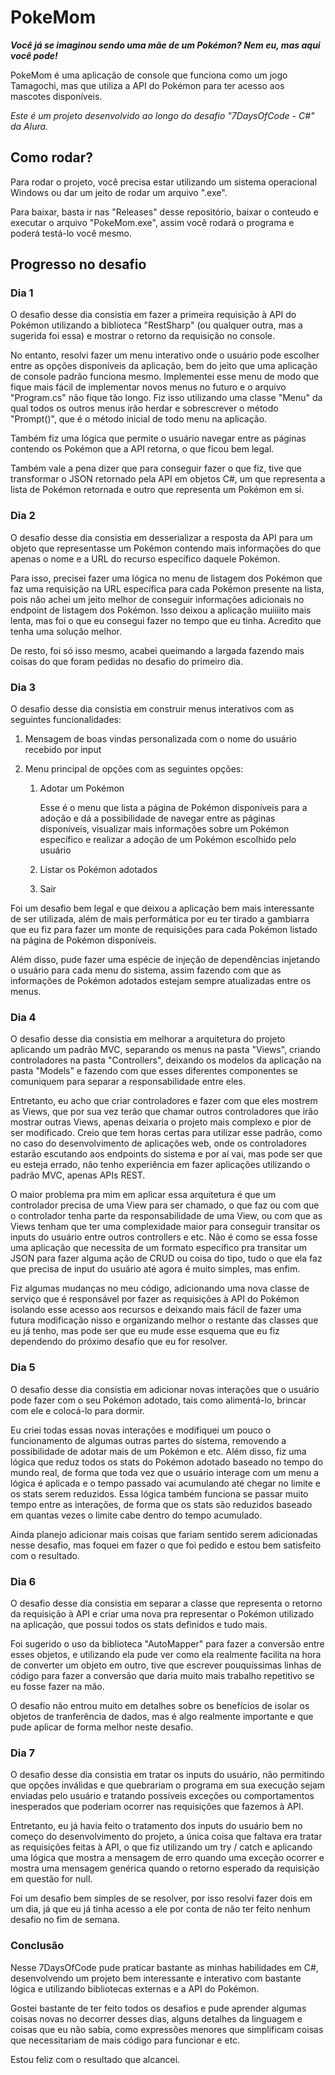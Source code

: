 # PokeMom

***Você já se imaginou sendo uma mãe de um Pokémon? Nem eu, mas aqui você pode!***

PokeMom é uma aplicação de console que funciona como um jogo Tamagochi, mas que utiliza a API do Pokémon para ter acesso aos mascotes disponíveis.

*Este é um projeto desenvolvido ao longo do desafio "7DaysOfCode - C#" da Alura.*

## Como rodar?

Para rodar o projeto, você precisa estar utilizando um sistema operacional Windows ou dar um jeito de rodar um arquivo ".exe".

Para baixar, basta ir nas "Releases" desse repositório, baixar o conteudo e executar o arquivo "PokeMom.exe", assim você rodará o programa e poderá testá-lo você mesmo.

## Progresso no desafio

### Dia 1

O desafio desse dia consistia em fazer a primeira requisição à API do Pokémon utilizando a biblioteca "RestSharp" (ou qualquer outra, mas a sugerida foi essa) e mostrar o retorno da requisição no console.

No entanto, resolvi fazer um menu interativo onde o usuário pode escolher entre as opções disponíveis da aplicação, bem do jeito que uma aplicação de console padrão funciona mesmo. Implementei esse menu de modo que fique mais fácil de implementar novos menus no futuro e o arquivo "Program.cs" não fique tão longo. Fiz isso utilizando uma classe "Menu" da qual todos os outros menus irão herdar e sobrescrever o método "Prompt()", que é o método inicial de todo menu na aplicação.

Também fiz uma lógica que permite o usuário navegar entre as páginas contendo os Pokémon que a API retorna, o que ficou bem legal.

Também vale a pena dizer que para conseguir fazer o que fiz, tive que transformar o JSON retornado pela API em objetos C#, um que representa a lista de Pokémon retornada e outro que representa um Pokémon em si.

### Dia 2

O desafio desse dia consistia em desserializar a resposta da API para um objeto que representasse um Pokémon contendo mais informações do que apenas o nome e a URL do recurso específico daquele Pokémon.

Para isso, precisei fazer uma lógica no menu de listagem dos Pokémon que faz uma requisição na URL específica para cada Pokémon presente na lista, pois não achei um jeito melhor de conseguir informações adicionais no endpoint de listagem dos Pokémon. Isso deixou a aplicação muiiiito mais lenta, mas foi o que eu consegui fazer no tempo que eu tinha. Acredito que tenha uma solução melhor.

De resto, foi só isso mesmo, acabei queimando a largada fazendo mais coisas do que foram pedidas no desafio do primeiro dia.

### Dia 3

O desafio desse dia consistia em construir menus interativos com as seguintes funcionalidades:

1. Mensagem de boas vindas personalizada com o nome do usuário recebido por input

2. Menu principal de opções com as seguintes opções:

	1. Adotar um Pokémon
		
  		Esse é o menu que lista a página de Pokémon disponíveis para a adoção e dá a possibilidade de navegar entre as páginas disponíveis, visualizar mais informações sobre um Pokémon específico e realizar a adoção de um Pokémon escolhido pelo usuário
		
	2. Listar os Pokémon adotados
	
	3. Sair
	
Foi um desafio bem legal e que deixou a aplicação bem mais interessante de ser utilizada, além de mais performática por eu ter tirado a gambiarra que eu fiz para fazer um monte de requisições para cada Pokémon listado na página de Pokémon disponíveis.

Além disso, pude fazer uma espécie de injeção de dependências injetando o usuário para cada menu do sistema, assim fazendo com que as informações de Pokémon adotados estejam sempre atualizadas entre os menus.

### Dia 4

O desafio desse dia consistia em melhorar a arquitetura do projeto aplicando um padrão MVC, separando os menus na pasta "Views", criando controladores na pasta "Controllers", deixando os modelos da aplicação na pasta "Models" e fazendo com que esses diferentes componentes se comuniquem para separar a responsabilidade entre eles.

Entretanto, eu acho que criar controladores e fazer com que eles mostrem as Views, que por sua vez terão que chamar outros controladores que irão mostrar outras Views, apenas deixaria o projeto mais complexo e pior de ser modificado. Creio que tem horas certas para utilizar esse padrão, como no caso do desenvolvimento de aplicações web, onde os controladores estarão escutando aos endpoints do sistema e por aí vai, mas pode ser que eu esteja errado, não tenho experiência em fazer aplicações utilizando o padrão MVC, apenas APIs REST.

O maior problema pra mim em aplicar essa arquitetura é que um controlador precisa de uma View para ser chamado, o que faz ou com que o controlador tenha parte da responsabilidade de uma View, ou com que as Views tenham que ter uma complexidade maior para conseguir transitar os inputs do usuário entre outros controllers e etc. Não é como se essa fosse uma aplicação que necessita de um formato específico pra transitar um JSON para fazer alguma ação de CRUD ou coisa do tipo, tudo o que ela faz que precisa de input do usuário até agora é muito simples, mas enfim.

Fiz algumas mudanças no meu código, adicionando uma nova classe de serviço que é responsável por fazer as requisições à API do Pokémon isolando esse acesso aos recursos e deixando mais fácil de fazer uma futura modificação nisso e organizando melhor o restante das classes que eu já tenho, mas pode ser que eu mude esse esquema que eu fiz dependendo do próximo desafio que eu for resolver.

### Dia 5

O desafio desse dia consistia em adicionar novas interações que o usuário pode fazer com o seu Pokémon adotado, tais como alimentá-lo, brincar com ele e colocá-lo para dormir.

Eu criei todas essas novas interações e modifiquei um pouco o funcionamento de algumas outras partes do sistema, removendo a possibilidade de adotar mais de um Pokémon e etc. Além disso, fiz uma lógica que reduz todos os stats do Pokémon adotado baseado no tempo do mundo real, de forma que toda vez que o usuário interage com um menu a lógica é aplicada e o tempo passado vai acumulando até chegar no limite e os stats serem reduzidos. Essa lógica também funciona se passar muito tempo entre as interações, de forma que os stats são reduzidos baseado em quantas vezes o limite cabe dentro do tempo acumulado.

Ainda planejo adicionar mais coisas que fariam sentido serem adicionadas nesse desafio, mas foquei em fazer o que foi pedido e estou bem satisfeito com o resultado.

### Dia 6

O desafio desse dia consistia em separar a classe que representa o retorno da requisição à API e criar uma nova pra representar o Pokémon utilizado na aplicação, que possui todos os stats definidos e tudo mais.

Foi sugerido o uso da biblioteca "AutoMapper" para fazer a conversão entre esses objetos, e utilizando ela pude ver como ela realmente facilita na hora de converter um objeto em outro, tive que escrever pouquíssimas linhas de código para fazer a conversão que daria muito mais trabalho repetitivo se eu fosse fazer na mão.

O desafio não entrou muito em detalhes sobre os benefícios de isolar os objetos de tranferência de dados, mas é algo realmente importante e que pude aplicar de forma melhor neste desafio.

### Dia 7

O desafio desse dia consistia em tratar os inputs do usuário, não permitindo que opções inválidas e que quebrariam o programa em sua execução sejam enviadas pelo usuário e tratando possíveis exceções ou comportamentos inesperados que poderiam ocorrer nas requisições que fazemos à API.

Entretanto, eu já havia feito o tratamento dos inputs do usuário bem no começo do desenvolvimento do projeto, a única coisa que faltava era tratar as requisições feitas à API, o que fiz utilizando um try / catch e aplicando uma lógica que mostra a mensagem de erro quando uma exceção ocorrer e mostra uma mensagem genérica quando o retorno esperado da requisição em questão for null.

Foi um desafio bem simples de se resolver, por isso resolvi fazer dois em um dia, já que eu já tinha acesso a ele por conta de não ter feito nenhum desafio no fim de semana.

### Conclusão

Nesse 7DaysOfCode pude praticar bastante as minhas habilidades em C#, desenvolvendo um projeto bem interessante e interativo com bastante lógica e utilizando bibliotecas externas e a API do Pokémon.

Gostei bastante de ter feito todos os desafios e pude aprender algumas coisas novas no decorrer desses dias, alguns detalhes da linguagem e coisas que eu não sabia, como expressões menores que simplificam coisas que necessitariam de mais código para funcionar e etc.

Estou feliz com o resultado que alcancei.
